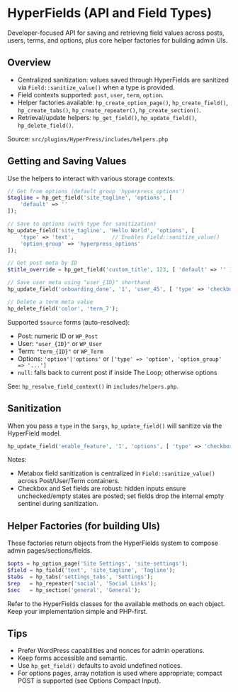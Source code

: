 # HyperFields (API and Field Types)

Developer-focused API for saving and retrieving field values across posts, users, terms, and options, plus core helper factories for building admin UIs.

## Overview

- Centralized sanitization: values saved through HyperFields are sanitized via `Field::sanitize_value()` when a type is provided.
- Field contexts supported: `post`, `user`, `term`, `option`.
- Helper factories available: `hp_create_option_page()`, `hp_create_field()`, `hp_create_tabs()`, `hp_create_repeater()`, `hp_create_section()`.
- Retrieval/update helpers: `hp_get_field()`, `hp_update_field()`, `hp_delete_field()`.

Source: `src/plugins/HyperPress/includes/helpers.php`

## Getting and Saving Values

Use the helpers to interact with various storage contexts.

```php
// Get from options (default group 'hyperpress_options')
$tagline = hp_get_field('site_tagline', 'options', [
    'default' => ''
]);

// Save to options (with type for sanitization)
hp_update_field('site_tagline', 'Hello World', 'options', [
    'type' => 'text',            // Enables Field::sanitize_value()
    'option_group' => 'hyperpress_options'
]);

// Get post meta by ID
$title_override = hp_get_field('custom_title', 123, [ 'default' => '' ]);

// Save user meta using "user_{ID}" shorthand
hp_update_field('onboarding_done', '1', 'user_45', [ 'type' => 'checkbox' ]);

// Delete a term meta value
hp_delete_field('color', 'term_7');
```

Supported `$source` forms (auto-resolved):

- Post: numeric ID or `WP_Post`
- User: `"user_{ID}"` or `WP_User`
- Term: `"term_{ID}"` or `WP_Term`
- Options: `'option'|'options'` or `['type' => 'option', 'option_group' => '...']`
- `null`: falls back to current post if inside The Loop; otherwise options

See: `hp_resolve_field_context()` in `includes/helpers.php`.

## Sanitization

When you pass a `type` in the `$args`, `hp_update_field()` will sanitize via the HyperField model.

```php
hp_update_field('enable_feature', '1', 'options', [ 'type' => 'checkbox' ]);
```

Notes:
- Metabox field sanitization is centralized in `Field::sanitize_value()` across Post/User/Term containers.
- Checkbox and Set fields are robust: hidden inputs ensure unchecked/empty states are posted; set fields drop the internal empty sentinel during sanitization.

## Helper Factories (for building UIs)

These factories return objects from the HyperFields system to compose admin pages/sections/fields.

```php
$opts = hp_option_page('Site Settings', 'site-settings');
$field = hp_field('text', 'site_tagline', 'Tagline');
$tabs  = hp_tabs('settings_tabs', 'Settings');
$rep   = hp_repeater('social', 'Social Links');
$sec   = hp_section('general', 'General');
```

Refer to the HyperFields classes for the available methods on each object. Keep your implementation simple and PHP-first.

## Tips

- Prefer WordPress capabilities and nonces for admin operations.
- Keep forms accessible and semantic.
- Use `hp_get_field()` defaults to avoid undefined notices.
- For options pages, array notation is used where appropriate; compact POST is supported (see Options Compact Input).
